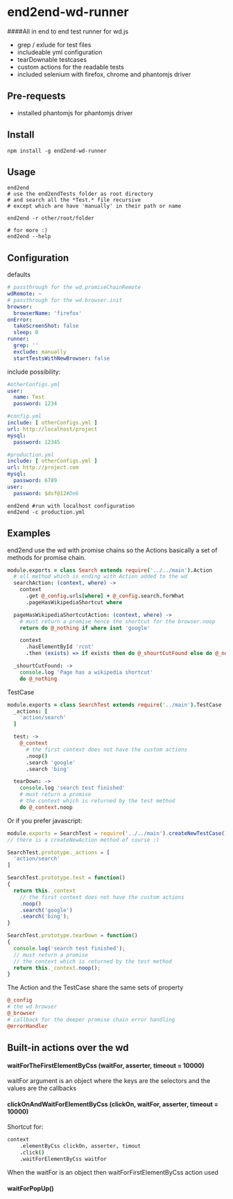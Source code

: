 # end2end-wd-runner

####All in end to end test runner for wd.js

* grep / exlude for test files
* includeable yml configuration
* tearDownable testcases
* custom actions for the readable tests
* included selenium with firefox, chrome and phantomjs driver

## Pre-requests

* installed phantomjs for phantomjs driver

## Install

```
npm install -g end2end-wd-runner
```

## Usage

```
end2end
# use the end2endTests folder as root directory
# and search all the *Test.* file recursive
# except which are have 'manually' in their path or name

end2end -r other/root/folder
```
```
# for more :)
end2end --help
```

## Configuration

defaults
```yml
# passthrough for the wd.promiseChainRemote
wdRemote: ~
# passthrough for the wd.browser.init
browser:
  browserName: 'firefox'
onError:
  takeScreenShot: false
  sleep: 0
runner:
  grep: ''
  exclude: manually
  startTestsWithNewBrowser: false
```

include possibility:

```yml
#otherConfigs.yml
user:
  name: Test
  password: 1234

#config.yml
include: [ otherConfigs.yml ]
url: http://localhost/project
mysql:
  password: 12345

#production.yml
include: [ otherConfigs.yml ]
url: http://project.com
mysql:
  password: 6789
user:
  password: $dsf@12#De6
```

```
end2end #run with localhost configuration
end2end -c production.yml
```

## Examples

end2end use the wd with promise chains so the Actions basically a set of methods for promise chain.

```coffeescript
module.exports = class Search extends require('../../main').Action
  # all method which is ending with Action added to the wd
  searchAction: (context, where) ->
    context
      .get @_config.urls[where] + @_config.search.forWhat
      .pageHasWikipediaShortcut where

  pageHasWikipediaShortcutAction: (context, where) ->
    # must return a promise hence the shortcut for the browser.noop
    return do @_nothing if where isnt 'google'

    context
      .hasElementById 'rcnt'
      .then (exists) => if exists then do @_shourtCutFound else do @_nothing

  _shourtCutFound: ->
    console.log 'Page has a wikipedia shortcut'
    do @_nothing
```

TestCase
```coffeescript
module.exports = class SearchTest extends require('../main').TestCase
  _actions: [
    'action/search'
  ]

  test: ->
    @_context
      # the first context does not have the custom actions
      .noop()
      .search 'google'
      .search 'bing'

  tearDown: ->
    console.log 'search test finished'
    # must return a promise
    # the context which is returned by the test method
    do @_context.noop
```

Or if you prefer javascript:
```javascript
module.exports = SearchTest = require('../../main').createNewTestCase();
// there is a createNewAction method of course :)

SearchTest.prototype._actions = [
  'action/search'
]

SearchTest.prototype.test = function()
{
  return this._context
    // the first context does not have the custom actions
    .noop()
    .search('google')
    .search('bing');
}

SearchTest.prototype.tearDown = function()
{
  console.log('search test finished');
  // must return a promise
  // the context which is returned by the test method
  return this._context.noop();
}
```

The Action and the TestCase share the same sets of property
```coffeescript
@_config
# the wd browser
@_browser
# callback for the deeper promise chain error handling
@errorHandler
```
## Built-in actions over the wd

#### waitForTheFirstElementByCss (waitFor, asserter, timeout = 10000)

waitFor argument is an object where the keys are the selectors and the values are the callbacks

#### clickOnAndWaitForElementByCss (clickOn, waitFor, asserter, timeout = 10000)

Shortcut for:
```coffeescript
context
    .elementByCss clickOn, asserter, timout
    .click()
    .waitForElementByCss waitFor
```

When the waitFor is an object then waitForFirstElementByCss action used

#### waitForPopUp()
